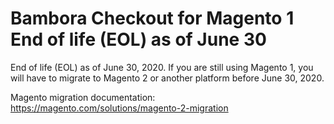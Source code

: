 Bambora Checkout for Magento 1 End of life (EOL) as of June 30
=======

End of life (EOL) as of June 30, 2020. If you are still using Magento 1, you will have to migrate to Magento 2 or another platform before June 30, 2020.

Magento migration documentation: https://magento.com/solutions/magento-2-migration

